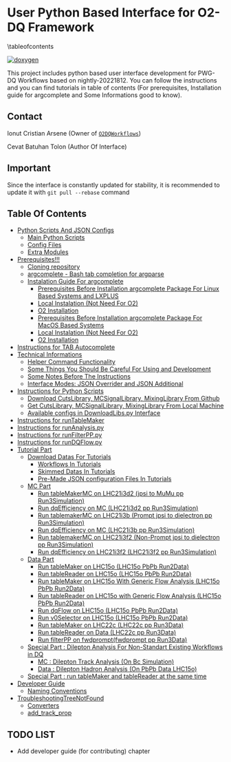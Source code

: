 # User Python Based Interface for O2-DQ Framework

\tableofcontents

[![doxygen](https://img.shields.io/badge/doxygen-documentation-blue.svg)](https://dquserinterfaceoop.github.io/docs/html/)

This project includes python based user interface development for PWG-DQ Workflows based on nightly-20221812. You can follow the instructions and you can find tutorials in table of contents (For prerequisites, Installation guide for argcomplete and Some Informations good to know).

## Contact
Ionut Cristian Arsene (Owner of [`O2DQWorkflows`](https://github.com/iarsene/O2DQworkflows))

Cevat Batuhan Tolon (Author Of Interface)

## Important

Since the interface is constantly updated for stability, it is recommended to update it with `git pull --rebase` command

## Table Of Contents
- [Python Scripts And JSON Configs](doc/1_ScriptsAndConfigs.md)
  - [Main Python Scripts](doc/1_ScriptsAndConfigs.md#main-python-scripts)
  - [Config Files](doc/1_ScriptsAndConfigs.md#config-files)
  - [Extra Modules](doc/1_ScriptsAndConfigs.md#extra-modules)
- [Prerequisites!!!](doc/2_Prerequisites.md)
  - [Cloning repository](doc/2_Prerequisites.md#cloning-repository)
  - [argcomplete - Bash tab completion for argparse](doc/2_Prerequisites.md#argcomplete---bash-tab-completion-for-argparse)
  - [Instalation Guide For argcomplete](doc/2_Prerequisites.md#instalation-guide-for-argcomplete)
    - [Prerequisites Before Installation argcomplete Package For Linux Based Systems and LXPLUS](doc/2_Prerequisites.md#prerequisites-before-installation-argcomplete-package-for-linux-based-systems-and-lxplus)
    - [Local Instalation (Not Need For O2)](doc/2_Prerequisites.md#local-instalation-not-need-for-o2)
    - [O2 Installation](doc/2_Prerequisites.md#o2-installation)
    - [Prerequisites Before Installation argcomplete Package For MacOS Based Systems](doc/2_Prerequisites.md#prerequisites-before-installation-argcomplete-package-for-macos-based-systems)
    - [Local Instalation (Not Need For O2)](doc/2_Prerequisites.md#local-instalation-not-need-for-o2-1)
    - [O2 Installation](doc/2_Prerequisites.md#o2-installation-1)
- [Instructions for TAB Autocomplete](doc/3_InstructionsforTABAutocomplete.md)
- [Technical Informations](doc/4_TechincalInformations.md)
  - [Helper Command Functionality](doc/4_TechincalInformations.md#helper-command-functionality)
  - [Some Things You Should Be Careful For Using and Development](doc/4_TechincalInformations.md#some-things-you-should-be-careful-for-using-and-development)
  - [Some Notes Before The Instructions](doc/4_TechincalInformations.md#some-notes-before-the-instructions)
  - [Interface Modes: JSON Overrider and JSON Additional](doc/4_TechincalInformations.md#interface-modes-json-overrider-and-json-additional)
- [Instructions for Python Scripts](doc/5_InstructionsForPythonScripts.md)
  - [Download CutsLibrary, MCSignalLibrary, MixingLibrary From Github](doc/5_InstructionsForPythonScripts.md#download-cutslibrary-mcsignallibrary-mixinglibrary-from-github)
  - [Get CutsLibrary, MCSignalLibrary, MixingLibrary From Local Machine](doc/5_InstructionsForPythonScripts.md#get-cutslibrary-mcsignallibrary-mixinglibrary-from-local-machine)
  - [Available configs in DownloadLibs.py Interface](doc/5_InstructionsForPythonScripts.md#available-configs-in-downloadlibspy-interface)
- [Instructions for runTableMaker](doc/5_InstructionsForPythonScripts.md#instructions-for-runtablemaker)
- [Instructions for runAnalysis.py](doc/5_InstructionsForPythonScripts.md#instructions-for-runanalysispy)
- [Instructions for runFilterPP.py](doc/5_InstructionsForPythonScripts.md#instructions-for-runfilterpppy)
- [Instructions for runDQFlow.py](doc/5_InstructionsForPythonScripts.md#instructions-for-rundqflowpy)
- [Tutorial Part](doc/6_Tutorials.md)
  - [Download Datas For Tutorials](doc/6_Tutorials.md#download-datas-for-tutorials)
    - [Workflows In Tutorials](doc/6_Tutorials.md#workflows-in-tutorials)
    - [Skimmed Datas In Tutorials](doc/6_Tutorials.md#skimmed-datas-in-tutorials)
    - [Pre-Made JSON configuration Files In Tutorials](doc/6_Tutorials.md#pre-made-json-configuration-files-in-tutorials)
  - [MC Part](doc/6_Tutorials.md#mc-part)
    - [Run tableMakerMC on LHC21i3d2 (jpsi to MuMu pp Run3Simulation)](doc/6_Tutorials.md#run-tablemakermc-on-lhc21i3d2-jpsi-to-mumu-pp-run3simulation)
    - [Run dqEfficiency on MC (LHC21i3d2 pp Run3Simulation)](doc/6_Tutorials.md#run-dqefficiency-on-mc-lhc21i3d2-pp-run3simulation)
    - [Run tablemakerMC on LHC21i3b (Prompt jpsi to dielectron pp Run3Simulation)](doc/6_Tutorials.md#run-tablemakermc-on-lhc21i3b-prompt-jpsi-to-dielectron-pp-run3simulation)
    - [Run dqEfficiency on MC (LHC21i3b pp Run3Simulation)](doc/6_Tutorials.md#run-dqefficiency-on-mc-lhc21i3b-pp-run3simulation)
    - [Run tablemakerMC on LHC21i3f2 (Non-Prompt jpsi to dielectron pp Run3Simulation)](doc/6_Tutorials.md#run-tablemakermc-on-lhc21i3f2-non-prompt-jpsi-to-dielectron-pp-run3simulation)
    - [Run dqEfficiency on LHC21i3f2 (LHC21i3f2 pp Run3Simulation)](doc/6_Tutorials.md#run-dqefficiency-on-lhc21i3f2-lhc21i3f2-pp-run3simulation)
  - [Data Part](doc/6_Tutorials.md#data-part)
    - [Run tableMaker on LHC15o (LHC15o PbPb Run2Data)](doc/6_Tutorials.md#run-tablemaker-on-lhc15o-lhc15o-pbpb-run2data)
    - [Run tableReader on LHC15o (LHC15o PbPb Run2Data)](doc/6_Tutorials.md#run-tablereader-on-lhc15o-lhc15o-pbpb-run2data)
    - [Run tableMaker on LHC15o With Generic Flow Analysis (LHC15o PbPb Run2Data)](doc/6_Tutorials.md#run-tablemaker-on-lhc15o-with-generic-flow-analysis-lhc15o-pbpb-run2data)
    - [Run tableReader on LHC15o with Generic Flow Analysis (LHC15o PbPb Run2Data)](doc/6_Tutorials.md#run-tablereader-on-lhc15o-with-generic-flow-analysis-lhc15o-pbpb-run2data)
    - [Run dqFlow on LHC15o (LHC15o PbPb Run2Data)](doc/6_Tutorials.md#run-dqflow-on-lhc15o-lhc15o-pbpb-run2data)
    - [Run v0Selector on LHC15o (LHC15o PbPb Run2Data)](doc/6_Tutorials.md#run-v0selector-on-lhc15o-lhc15o-pbpb-run2data)
    - [Run tableMaker on LHC22c (LHC22c pp Run3Data)](doc/6_Tutorials.md#run-tablemaker-on-lhc22c-lhc22c-pp-run3data)
    - [Run tableReader on Data (LHC22c pp Run3Data)](doc/6_Tutorials.md#run-tablereader-on-data-lhc22c-pp-run3data)
    - [Run filterPP on fwdprompt(fwdprompt pp Run3Data)](doc/6_Tutorials.md#run-filterpp-on-fwdpromptfrom-hands-on-session-ii)
  - [Special Part : Dilepton Analysis For Non-Standart Existing Workflows in DQ](doc/6_Tutorials.md#special-part--dilepton-analysis-for-non-standart-existing-workflows-in-dq)
    - [MC : Dilepton Track Analysis (On Bc Simulation)](doc/6_Tutorials.md#mc--dilepton-track-analysis-on-bc-simulation)
    - [Data : Dilepton Hadron Analysis (On PbPb Data LHC15o)](doc/6_Tutorials.md#data--dilepton-hadron-analysis-on-pbpb-data-lhc15o)
  - [Special Part : run tableMaker and tableReader at the same time](doc/6_Tutorials.md#special-part--run-tablemaker-and-tablereader-at-the-same-time)
- [Developer Guide](doc/7_DeveloperGuide.md)
  - [Naming Conventions](doc/7_DeveloperGuide.md#naming-conventions)
- [TroubleshootingTreeNotFound](doc/8_TroubleshootingTreeNotFound.md)
  - [Converters](doc/8_TroubleshootingTreeNotFound.md#converters-special-additional-tasks-for-workflows)
  - [add_track_prop](doc/8_TroubleshootingTreeNotFound.md#addtrackprop)


## TODO LIST

- Add developer guide (for contributing) chapter